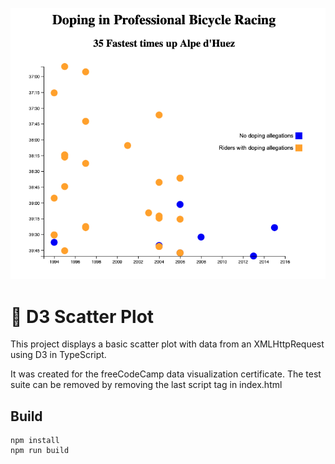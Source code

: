 ![screenshot](./screenshot.png)
# 🚀 D3 Scatter Plot

This project displays a basic scatter plot with data from an XMLHttpRequest using D3 in TypeScript.

It was created for the freeCodeCamp data visualization certificate. The test suite can be removed by removing the last script tag in index.html

## Build
```
npm install
npm run build
```